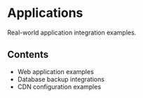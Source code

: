 # Applications

Real-world application integration examples.

## Contents
- Web application examples
- Database backup integrations
- CDN configuration examples
